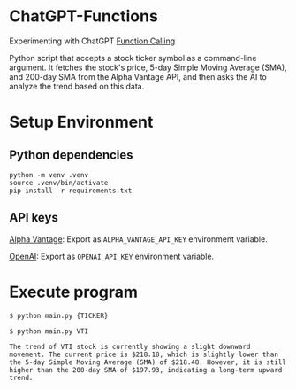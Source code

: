 # ChatGPT-Functions
Experimenting with ChatGPT [Function Calling](https://openai.com/blog/function-calling-and-other-api-updates)

Python script that accepts a stock ticker symbol as a command-line argument. It fetches the stock's price, 5-day Simple Moving Average (SMA), and 200-day SMA from the Alpha Vantage API, and then asks the AI to analyze the trend based on this data.

# Setup Environment

## Python dependencies

``` shell
python -m venv .venv
source .venv/bin/activate
pip install -r requirements.txt
```

## API keys
[Alpha Vantage](https://www.alphavantage.co/):
Export as `ALPHA_VANTAGE_API_KEY` environment variable.

[OpenAI](https://platform.openai.com/):
Export as `OPENAI_API_KEY` environment variable.

# Execute program
``` shell
$ python main.py {TICKER}
```

``` shell
$ python main.py VTI 

The trend of VTI stock is currently showing a slight downward movement. The current price is $218.18, which is slightly lower than the 5-day Simple Moving Average (SMA) of $218.48. However, it is still higher than the 200-day SMA of $197.93, indicating a long-term upward trend.
```

